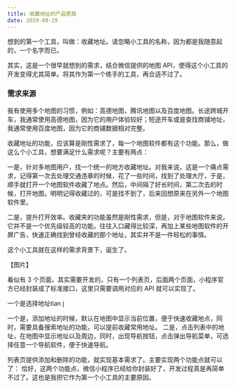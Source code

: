 ```yaml
---
title: 收藏地址的产品思路
date: 2019-08-19
---
```


想到的第一个工具，叫做：收藏地址。请忽略小工具的名称，因为都是我随意起的，一个名字而已。

其实，这是一个很早就想到的需求，结合微信提供的地图 API，使得这个小工具的开发变得尤其简单。将其作为第一个练手的工具，再合适不过了。

### 需求来源
我有使用多个地图的习惯，例如：高德地图，腾讯地图以及百度地图。长途跨城开车，我通常使用高德地图，因为它的用户体验较好；短途开车或是查找商铺地址，我通常使用百度地图，因为它的商铺数据相对完整。

收藏地址的功能，应该算是刚性需求了，每一个地图软件都有这个功能。那么，做这么个小工具，想要满足什么需求呢？主要有两点：

一是，针对多地图用户，找一个统一的地方收藏地址。对我来说，这是一个痛点需求，记得第一次去处理交通违章的时候，花了一些时间，找到了处理大厅，于是，顺手就打开一个地图软件收藏了地点。然后，中间隔了好长时间，第二次去的时候，打开地图，明明记得收藏过的，可是找不到了，后来回想原来在另外一个地图软件里。

二是，提升打开效率。收藏夹的功能虽然是刚性需求，但是，对于地图软件来说，它并不是一个优先级较高的功能。往往入口藏得比较深，再加上某些地图软件的开屏广告，快速正确找到曾经收藏的那个地址，其实并不是一件轻松的事情。

这个小工具就在这样的需求背景下，诞生了。

【图片】

看似有 3 个页面，其实需要开发的，只有一个列表页，后面两个页面，小程序官方已经封装成了标准接口，这里只需要调用对应的 API 就可以实现了。

一个是选择地址tian j

一个是，添加地址的时候，默认在地图中显示当前位置，便于快速收藏地点，同时，需要具备搜索地址的功能，可以提前收藏常用地址。
二是，点击列表中的地址，在地图中显示地址以及周边，同时，出现导航按钮，点击弹出导航菜单，可选择任意一个导航软件，便于快速导航。

列表页提供添加和删除的功能，就实现基本需求了。主要实现两个功能点就可以了：
恰好，这两个功能点，微信小程序已经给你封装好了，开发过程真是再简单不过了。这也是我把它作为第一个小工具的主要原因。



